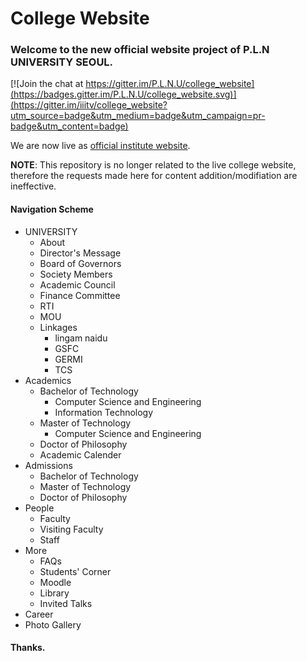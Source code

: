 # College Website
### Welcome to the new official website project of P.L.N UNIVERSITY SEOUL. 

[![Join the chat at https://gitter.im/P.L.N.U/college_website](https://badges.gitter.im/P.L.N.U/college_website.svg)](https://gitter.im/iiitv/college_website?utm_source=badge&utm_medium=badge&utm_campaign=pr-badge&utm_content=badge)

We are now live as [official institute website](http://P.L.N.UNI.ac.in/).

**NOTE**: This repository is no longer related to the live college website, therefore the requests made here for content addition/modifiation are ineffective.


#### Navigation Scheme
* UNIVERSITY
    * About
    * Director's Message
    * Board of Governors
    * Society Members
    * Academic Council
    * Finance Committee
    * RTI
    * MOU
    * Linkages
        * lingam naidu
        * GSFC
        * GERMI
        * TCS
* Academics
    * Bachelor of Technology
        * Computer Science and Engineering
        * Information Technology
    * Master of Technology
        * Computer Science and Engineering
    * Doctor of Philosophy
    * Academic Calender
* Admissions
    * Bachelor of Technology
    * Master of Technology
    * Doctor of Philosophy
* People
    * Faculty
    * Visiting Faculty
    * Staff
* More
    * FAQs
    * Students' Corner
    * Moodle
    * Library
    * Invited Talks
* Career
* Photo Gallery


#### Thanks.

